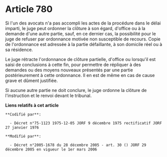 # Article 780

Si l'un des avocats n'a pas accompli les actes de la procédure dans le délai imparti, le juge peut ordonner la clôture à son
égard, d'office ou à la demande d'une autre partie, sauf, en ce dernier cas, la possibilité pour le juge de refuser par
ordonnance motivée non susceptible de recours. Copie de l'ordonnance est adressée à la partie défaillante, à son domicile
réel ou à sa résidence.

Le juge rétracte l'ordonnance de clôture partielle, d'office ou lorsqu'il est saisi de conclusions à cette fin, pour
permettre de répliquer à des demandes ou des moyens nouveaux présentés par une partie postérieurement à cette ordonnance. Il
en est de même en cas de cause grave et dûment justifiée.

Si aucune autre partie ne doit conclure, le juge ordonne la clôture de l'instruction et le renvoi devant le tribunal.

**Liens relatifs à cet article**

	**Codifié par**:

	  - Décret n°75-1123 1975-12-05 JORF 9 décembre 1975 rectificatif JORF 27 janvier 1976

	**Modifié par**:

	  - Décret n°2005-1678 du 28 décembre 2005 - art. 30 () JORF 29 décembre 2005 en vigueur le 1er mars 2006
